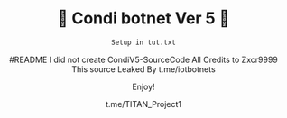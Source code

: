 <div align=center>
 
# 🚀 Condi botnet Ver 5 🚀

```sh
Setup in tut.txt
```

#README
I did not create CondiV5-SourceCode All Credits to Zxcr9999
This source Leaked By t.me/iotbotnets

Enjoy!

t.me/TITAN_Project1
